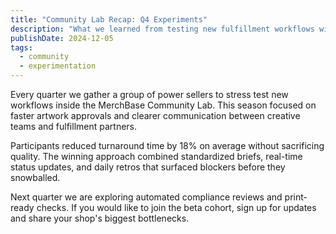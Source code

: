 ```yaml
---
title: "Community Lab Recap: Q4 Experiments"
description: "What we learned from testing new fulfillment workflows with our seller network."
publishDate: 2024-12-05
tags:
  - community
  - experimentation
---
```


Every quarter we gather a group of power sellers to stress test new workflows inside the MerchBase Community Lab. This season focused on faster artwork approvals and clearer communication between creative teams and fulfillment partners.

Participants reduced turnaround time by 18% on average without sacrificing quality. The winning approach combined standardized briefs, real-time status updates, and daily retros that surfaced blockers before they snowballed.

Next quarter we are exploring automated compliance reviews and print-ready checks. If you would like to join the beta cohort, sign up for updates and share your shop's biggest bottlenecks.
